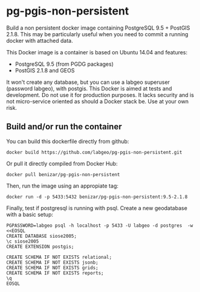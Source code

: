 pg-pgis-non-persistent
=========================

Build a non persistent docker image containing PostgreSQL 9.5 + PostGIS 2.1.8. This may be particularly useful when you need to commit a running docker with attached data.

This Docker image is a container is based on Ubuntu 14.04 and features:

* PostgreSQL 9.5 (from PGDG packages)
* PostGIS 2.1.8 and GEOS

It won't create any database, but you can use a labgeo superuser (password labgeo), with postgis. This Docker is aimed at tests and development. Do not use it for production purposes. It lacks security and is not micro-service oriented as should a Docker stack be. Use at your own risk.


Build and/or run the container
------------------------------

You can build this dockerfile directly from github:

```
docker build https://github.com/labgeo/pg-pgis-non-persistent.git
```

Or pull it directly compiled from Docker Hub:

```
docker pull benizar/pg-pgis-non-persistent
```

Then, run the image using an appropiate tag:

```
docker run -d -p 5433:5432 benizar/pg-pgis-non-persistent:9.5-2.1.8
```

Finally, test if postgresql is running with psql. Create a new geodatabase with a basic setup:
```
PGPASSWORD=labgeo psql -h localhost -p 5433 -U labgeo -d postgres  -w <<EOSQL
CREATE DATABASE siose2005;
\c siose2005
CREATE EXTENSION postgis;

CREATE SCHEMA IF NOT EXISTS relational;
CREATE SCHEMA IF NOT EXISTS jsonb;
CREATE SCHEMA IF NOT EXISTS grids;
CREATE SCHEMA IF NOT EXISTS reports;
\q
EOSQL

```

